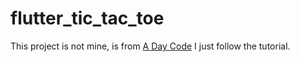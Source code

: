 # flutter_tic_tac_toe

This project is not mine, is from [A Day Code](https://www.adaycode.com/dev/how-to-draw-tic-tac-toe-on-canvas/ )
I  just follow the tutorial.
